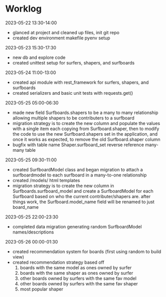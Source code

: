 # Worklog

2023-05-22 13:30-14:00
* glanced at project and cleaned up files, init git repo
* created dev environment makefile pyenv setup

2023-05-23 15:30-17:30
* new db and explore code
* created unittest setup for surfers, shapers, and surfboards

2023-05-24 11:00-13:00
* created api module with rest_framework for surfers, shapers, and surfboards
* created serializers and basic unit tests with requests.get()

2023-05-25 05:00-06:30
* made new field Surfboards.shapers to be a many to many relationship allowing
  multiple shapers to be contributers to a surfboard
* migration strategy is to create the new column and populate the values with
  a single item each copying from Surfboard.shaper, then to modify the code to
  use the new Surfboard.shapers set in the application, and once it works as
  expected, to remove the old Surfboard.shaper column
* bugfix with table name Shaper.surfboard_set reverse reference many-many table

2023-05-25 09:30-11:00
* created SurfboardModel class and began migration to attach a surfboardmodel
  to each surfboard in a many-to-one relationship
* created /models/ html templates
* migration strategy is to create the new column in Surfboards.surfboard_model
  and create a SurfboardModel for each Surfboard based on who the current
  contributer/shapers are. after things work, the Surfboard.model_name
  field will be renamed to just board_name

2023-05-25 22:00-23:30
* completed data migration generating random SurfboardModel names/descriptions

2023-05-26 00:00-01:30
* created recommendation system for boards (first using random to build view)
* created recommendation strategy based off
  1. boards with the same model as ones owned by surfer
  2. boards with the same shaper as ones owned by surfer
  3. other boards owned by surfers with the same fav model
  4. other boards owned by surfers with the same fav shaper
  5. most popular shaper
